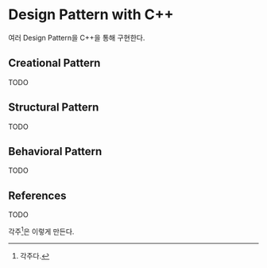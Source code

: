 # Design Pattern with C++
여러 Design Pattern을 C++을 통해 구현한다.

## Creational Pattern
TODO

## Structural Pattern
TODO

## Behavioral Pattern
TODO

## References
TODO

각주[^1]은 이렇게 만든다.

[^1]: 각주다.

